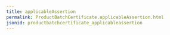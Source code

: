 ```yaml
---
title: applicableAssertion
permalink: ProductBatchCertificate.applicableAssertion.html
jsonid: productbatchcertificate_applicableassertion
---
```

